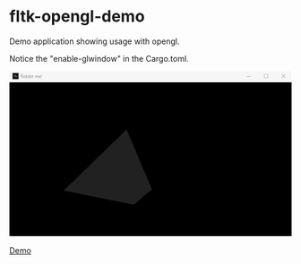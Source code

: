 # fltk-opengl-demo
Demo application showing usage with opengl.

Notice the "enable-glwindow" in the Cargo.toml.

![alt_test](assets/opengl.gif)

[Demo](https://www.youtube.com/watch?v=5LAR9pSvSfk)
